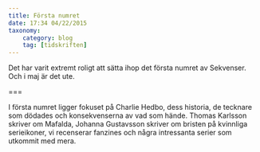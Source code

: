 ```yaml
---
title: Första numret
date: 17:34 04/22/2015
taxonomy:
    category: blog
    tag: [tidskriften]
---
```

Det har varit extremt roligt att sätta ihop det första numret av Sekvenser. Och i maj är det ute.

===

I första numret ligger fokuset på Charlie Hedbo, dess historia, de tecknare som dödades och konsekvenserna av vad som hände. Thomas Karlsson skriver om Mafalda, Johanna Gustavsson skriver om bristen på kvinnliga serieikoner, vi recenserar fanzines och några intressanta serier som utkommit med mera.
